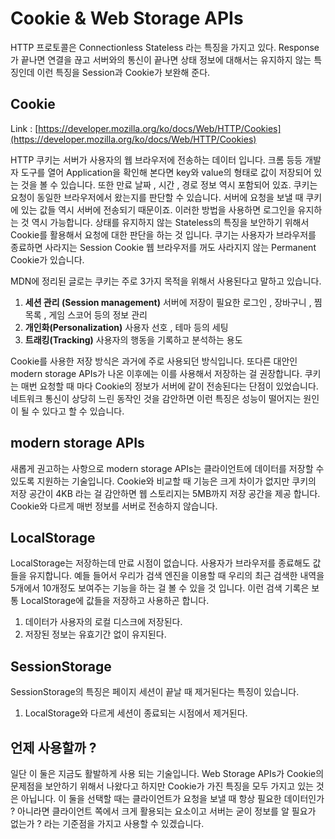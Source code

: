 # Cookie & Web Storage APIs

HTTP 프로토콜은 Connectionless Stateless 라는 특징을 가지고 있다. Response가 끝나면 연결을 끊고 서버와의 통신이 끝나면 상태 정보에 대해서는 유지하지 않는 특징인데 이런 특징을 Session과 Cookie가 보완해 준다.

## Cookie

Link : [https://developer.mozilla.org/ko/docs/Web/HTTP/Cookies](https://developer.mozilla.org/ko/docs/Web/HTTP/Cookies)

HTTP 쿠키는 서버가 사용자의 웹 브라우저에 전송하는 데이터 입니다. 크롬 등등 개발자 도구를 열어 Application을 확인해 본다면 key와 value의 형태로 값이 저장되어 있는 것을 볼 수 있습니다. 또한 만료 날짜 , 시간 , 경로 정보 역시 포함되어 있죠. 쿠키는 요청이 동일한 브라우저에서 왔는지를 판단할 수 있습니다. 서버에 요청을 보낼 때 쿠키에 있는 값들 역시 서버에 전송되기 때문이죠. 이러한 방법을 사용하면 로그인을 유지하는 것 역시 가능합니다. 상태를 유지하지 않는 Stateless의 특징을 보안하기 위해서 Cookie를 활용해서 요청에 대한 판단을 하는 것 입니다. 쿠기는 사용자가 브라우저를 종료하면 사라지는 Session Cookie 웹 브라우저를 꺼도 사라지지 않는 Permanent Cookie가 있습니다.

MDN에 정리된 글로는 쿠키는 주로 3가지 목적을 위해서 사용된다고 말하고 있습니다.

1. **세션 관리 (Session management)**
   서버에 저장이 필요한 로그인 , 장바구니 , 찜목록 , 게임 스코어 등의 정보 관리
2. **개인화(Personalization)**
   사용자 선호 , 테마 등의 세팅
3. **트래킹(Tracking)**
   사용자의 행동을 기록하고 분석하는 용도

Cookie를 사용한 저장 방식은 과거에 주로 사용되던 방식입니다. 또다른 대안인 modern storage APIs가 나온 이후에는 이를 사용해서 저장하는 걸 권장합니다. 쿠키는 매번 요청할 때 마다 Cookie의 정보가 서버에 같이 전송된다는 단점이 있었습니다. 네트워크 통신이 상당히 느린 동작인 것을 감안하면 이런 특징은 성능이 떨어지는 원인이 될 수 있다고 할 수 있습니다.

## modern storage APIs

새롭게 권고하는 사항으로 modern storage APIs는 클라이언트에 데이터를 저장할 수 있도록 지원하는 기술입니다. Cookie와 비교할 때 기능은 크게 차이가 없지만 쿠키의 저장 공간이 4KB 라는 걸 감안하면 웹 스토리지는 5MB까지 저장 공간을 제공 합니다. Cookie와 다르게 매번 정보를 서버로 전송하지 않습니다.

## LocalStorage

LocalStorage는 저장하는데 만료 시점이 없습니다. 사용자가 브라우저를 종료해도 값들을 유지합니다. 예들 들어서 우리가 검색 엔진을 이용할 때 우리의 최근 검색한 내역을 5개에서 10개정도 보여주는 기능을 하는 걸 볼 수 있을 것 입니다. 이런 검색 기록은 보통 LocalStorage에 값들을 저장하고 사용하곤 합니다.

1. 데이터가 사용자의 로컬 디스크에 저장된다.
2. 저장된 정보는 유효기간 없이 유지된다.

## SessionStorage

SessionStorage의 특징은 페이지 세션이 끝날 때 제거된다는 특징이 있습니다.

1. LocalStorage와 다르게 세션이 종료되는 시점에서 제거된다.

## 언제 사용할까 ?

일단 이 둘은 지금도 활발하게 사용 되는 기술입니다. Web Storage APIs가 Cookie의 문제점을 보안하기 위해서 나왔다고 하지만 Cookie가 가진 특징을 모두 가지고 있는 것은 아닙니다. 이 둘을 선택할 때는 클라이언트가 요청을 보낼 때 항상 필요한 데이터인가 ? 아니라면 클라이언트 쪽에서 크게 활용되는 요소이고 서버는 굳이 정보를 알 필요가 없는가 ? 라는 기준점을 가지고 사용할 수 있겠습니다.
